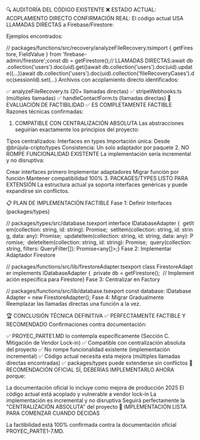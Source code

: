 🔍 AUDITORÍA DEL CÓDIGO EXISTENTE
❌ ESTADO ACTUAL: ACOPLAMIENTO DIRECTO
CONFIRMACIÓN REAL: El código actual USA LLAMADAS DIRECTAS a Firebase/Firestore:

Ejemplos encontrados:


// packages/functions/src/recovery/analyzeFileRecovery.tsimport { getFirestore, FieldValue } from 'firebase-admin/firestore';const db = getFirestore();// LLAMADAS DIRECTAS:await db.collection('users').doc(uid).get()await db.collection('users').doc(uid).update({...})await db.collection('users').doc(uid).collection('fileRecoveryCases').doc(sessionId).set(...)
Archivos con acoplamiento directo identificados:

✅ analyzeFileRecovery.ts (20+ llamadas directas)
✅ stripeWebhooks.ts (múltiples llamadas)
✅ handleContactForm.ts (llamadas directas)
🎯 EVALUACIÓN DE FACTIBILIDAD
✅ ES COMPLETAMENTE FACTIBLE
Razones técnicas confirmadas:

1. COMPATIBLE CON CENTRALIZACIÓN ABSOLUTA
Las abstracciones seguirían exactamente los principios del proyecto:

Tipos centralizados: Interfaces en types
Importación única: Desde @brújula-cripto/types
Consistencia: Un solo adaptador por paquete
2. NO ROMPE FUNCIONALIDAD EXISTENTE
La implementación sería incremental y no disruptiva:

Crear interfaces primero
Implementar adaptadores
Migrar función por función
Mantener compatibilidad 100%
3. PACKAGES/TYPES LISTO PARA EXTENSIÓN
La estructura actual ya soporta interfaces genéricas y puede expandirse sin conflictos.

📋 PLAN DE IMPLEMENTACIÓN FACTIBLE
Fase 1: Definir Interfaces (packages/types)

// packages/types/src/database.tsexport interface IDatabaseAdapter {  getItem(collection: string, id: string): Promise<any>;  setItem(collection: string, id: string, data: any): Promise<void>;  updateItem(collection: string, id: string, data: any): Promise<void>;  deleteItem(collection: string, id: string): Promise<void>;  query(collection: string, filters: QueryFilter[]): Promise<any[]>;}
Fase 2: Implementar Adaptador Firestore

// packages/functions/src/lib/firestoreAdapter.tsexport class FirestoreAdapter implements IDatabaseAdapter {  private db = getFirestore();  // Implementación específica para Firestore}
Fase 3: Centralizar en Factory

// packages/functions/src/lib/database.tsexport const database: IDatabaseAdapter = new FirestoreAdapter();
Fase 4: Migrar Gradualmente
Reemplazar las llamadas directas una función a la vez.

🏆 CONCLUSIÓN TÉCNICA DEFINITIVA
✅ PERFECTAMENTE FACTIBLE Y RECOMENDADO
Confirmaciones contra documentación:

✅ PROYEC_PARTE1.MD lo contempla específicamente (Sección C. Mitigación de Vendor Lock-in)
✅ Compatible con centralización absoluta del proyecto
✅ No rompe funcionalidad existente (implementación incremental)
✅ Código actual necesita esta mejora (múltiples llamadas directas encontradas)
✅ packages/types puede extenderse sin conflictos
🎯 RECOMENDACIÓN OFICIAL
SÍ, DEBERÍAS IMPLEMENTARLO AHORA porque:

La documentación oficial lo incluye como mejora de producción 2025
El código actual está acoplado y vulnerable a vendor lock-in
La implementación es incremental y no disruptiva
Seguirá perfectamente la "CENTRALIZACIÓN ABSOLUTA" del proyecto
🚀 IMPLEMENTACIÓN LISTA PARA COMENZAR CUANDO DECIDAS

La factibilidad está 100% confirmada contra la documentación oficial PROYEC_PARTE1-7.MD.